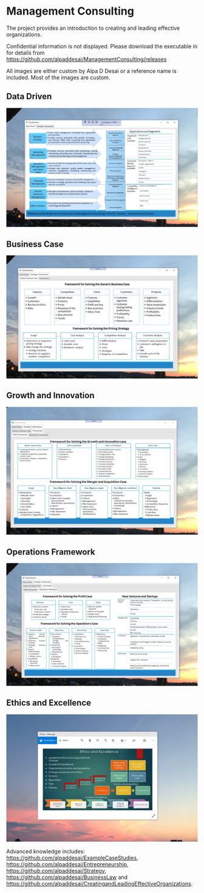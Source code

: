# Management Consulting

The project provides an introduction to creating and leading effective organizations. 

Confidential information is not displayed. Please download the executable in  for details from https://github.com/alpaddesai/ManagementConsulting/releases

All images are either custom by Alpa D Desai or a reference name is included. Most of the images are custom.

## Data Driven
![image](DataDriven.png)

## Business Case
![image](BusinessCase.png)

## Growth and Innovation
![image](GrowthInnovationCase.png)

## Operations Framework
![image](OperationsFramework.png)

## Ethics and Excellence
![image](EthicsandExcellence.png)

Advanced knowledge includes: https://github.com/alpaddesai/ExampleCaseStudies,  https://github.com/alpaddesai/Entrepreneurship, https://github.com/alpaddesai/Strategy, https://github.com/alpaddesai/BusinessLaw and https://github.com/alpaddesai/CreatingandLeadingEffectiveOrganizations. 

